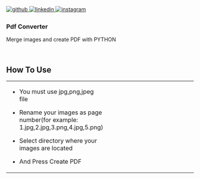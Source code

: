 <a href="https://github.com/turhan38" target="_blank">
<img src=https://img.shields.io/badge/github-%2324292e.svg?&style=for-the-badge&logo=github&logoColor=white alt=github style="margin-bottom: 5px;" />
</a>
<a href="https://linkedin.com/in/İbrahim Turhan BAYRAKTAR" target="_blank">
<img src=https://img.shields.io/badge/linkedin-%231E77B5.svg?&style=for-the-badge&logo=linkedin&logoColor=white alt=linkedin style="margin-bottom: 5px;" />
</a>
<a href="https://instagram.com/turhanbayraktar38" target="_blank">
<img src=https://img.shields.io/badge/instagram-%23000000.svg?&style=for-the-badge&logo=instagram&logoColor=white alt=instagram style="margin-bottom: 5px;" />
</a>  
  



### Pdf Converter  
Merge images and create PDF with PYTHON  
  

<br/>  


## How To Use   
<table><tr><td valign="top" width="50%">

- You must use jpg,png,jpeg file  
  

- Rename your images as page number(for example: 1.jpg,2.jpg,3.png,4.jpg,5.png)
  

- Select directory where your images are located  
  

- And Press Create PDF


</td><td valign="top" width="50%">

</td></tr></table>  

<br/>  
